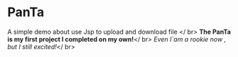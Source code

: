 # PanTa
A simple demo about use Jsp to upload and download file </ br>
**The PanTa is my first project I completed on my own!**</ br>
*Even I`am a rookie now , but I still excited!*</ br>

